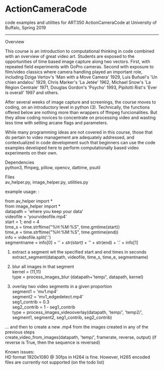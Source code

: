 # ActionCameraCode
code examples and utilities for ART350 ActionCameraCode at University of Buffalo, Spring 2019

------------------------------------------------------------------------------------------------------------------------------
Overview

This course is an introduction to computational thinking in code combined with an overview of great video art. Students are exposed to the opportunities of time based image capture along two vectors. First, with repeated field experiments with GoPro cameras. Second with exposure to film/video classics where camera handling played an important role, including Dziga Vertov's 'Man with a Move Camera' 1929, Luis Buñuel's 'Un chien andalou' 1929, Chris Marker's 'La Jetée' 1962, Michael Snow's 'La Région Centrale' 1971, Douglas Gordon's 'Psycho' 1993, Pipilotti Rist's 'Ever is overall' 1997 and others. 

After several weeks of image capture and screenings, the course moves to coding, on an introductory level in python (3). Technically, the functions offered below are nothing more than wrappers of ffmpeg funcionalities. But they allow coding novices to concentrate on processing video and wasting less time with setting arcane flags and parameters.

While many programming ideas are not covered in this course, those that do pertain to video management are adequately addressed, and contextualized in code development such that beginners can use the code examples developed here to perform computationally based video experiments on their own.

Dependencies  
python3, ffmpeg, pillow, opencv, dattime, psutil

Files  
av_helper.py, image_helper.py, utilities.py  

example usage: :

from av_helper import *  
from image_helper import *  
datapath = 'where you keep your data'  
videofile = 'yourvideofile.mp4'  
start = 1; end = 4    
time_s = time.strftime("%H:%M:%S", time.gmtime(start))  
time_e = time.strftime("%H:%M:%S", time.gmtime(end))  
info = videofile.split('.')  
segmentname = info[0] + '_' + str(start) + '_' + str(end) + '.' + info[1]  

1) extract a segment wit the specified start and end times in seconds  
extract_segment(datapath, videofile, time_s, time_e, segmentname)

2) blur all images in that segment  
kernel = (11,11)  
type = process_images_blur (datapath+'temp/', datapath, kernel)


3) overlay two video segments in a given proportion  
segment1 = 'mv1.mp4'  
segment2 = 'mv1_edgedetect.mp4'  
seg1_contrib = 0.3  
seg2_contrib = 1 - seg1_contrib  
type = process_images_videooverlay(datapath, 'temp/', 'temp2/', segment1, segment2, seg1_contrib, seg2_contrib)


... and then to create a new .mp4 from the images created in any of the previous steps  
create_video_from_images(datapath, 'temp/', framerate, reverse, output)
(if reverse is True, then the sequence is reversed)  

Known issues:  
HD format 1920x1080 @ 30fps in H264 is fine. However, H265 encoded files are currently not supported (on the todo list)


